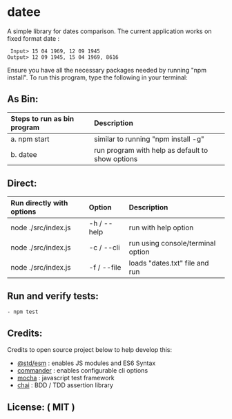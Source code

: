 # datee
A simple library for dates comparison. The current application works on fixed format date :
``` 
 Input> 15 04 1969, 12 09 1945
Output> 12 09 1945, 15 04 1969, 8616
```
Ensure you have all the necessary packages needed by running "npm install".
To run this program, type the following in your terminal:

## As Bin:
|  Steps to run as bin program |   Description                                   |
| :----------------------------|:----------------------------------------------- |
|  a. npm start                | similar to running "npm install -g"             |
|  b. datee                    | run program with help as default to show options|


## Direct: 
|  Run directly with options   |  Option     | Description                       |
| :----------------------------|:----------- |:----------------------------------|
|  node ./src/index.js         | -h / --help | run with help option              |
|  node ./src/index.js         | -c / --cli  | run using console/terminal option |
|  node ./src/index.js         | -f / --file | loads "dates.txt" file and run    |


## Run and verify tests:
    - npm test

## Credits:
Credits to open source project below to help develop this:
 - [@std/esm](https://www.npmjs.com/package/@std/esm) : enables JS modules and ES6 Syntax
 - [commander](https://www.npmjs.com/package/commander) : enables configurable cli options 
 - [mocha](https://mochajs.org) : javascript test framework 
 - [chai](http://chaijs.com) : BDD / TDD assertion library

## License: ( MIT )

